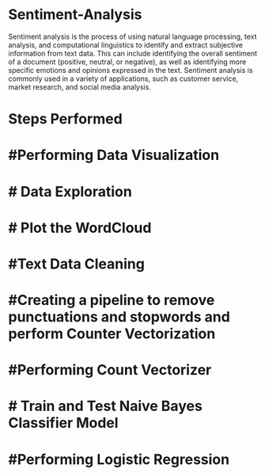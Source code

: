 # Sentiment-Analysis

Sentiment analysis is the process of using natural language processing, text analysis, and computational linguistics to identify and extract subjective information from text data. This can include identifying the overall sentiment of a document (positive, neutral, or negative), as well as identifying more specific emotions and opinions expressed in the text. Sentiment analysis is commonly used in a variety of applications, such as customer service, market research, and social media analysis.



# Steps Performed


# #Performing Data Visualization
# # Data Exploration
# # Plot the WordCloud
# #Text Data Cleaning
# #Creating a pipeline to remove punctuations and stopwords and perform Counter Vectorization
# #Performing Count Vectorizer
# # Train and Test Naive Bayes Classifier Model
# #Performing Logistic Regression

